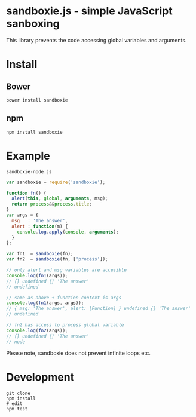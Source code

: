 sandboxie.js - simple JavaScript sanboxing
==========================================

This library prevents the code accessing global variables and arguments.

Install
=======

Bower
-----

    bower install sandboxie

npm
---

    npm install sandboxie

Example
=======

`sandboxie-node.js`

```javascript
var sandboxie = require('sandboxie');

function fn() {
  alert(this, global, arguments, msg);
  return process&&process.title;
}
var args = {
  msg   : 'The answer',
  alert : function(m) {
    console.log.apply(console, arguments);
  }
};

var fn1  = sandboxie(fn);
var fn2  = sandboxie(fn, ['process']);

// only alert and msg variables are accesible
console.log(fn1(args));
// {} undefined {} 'The answer'
// undefined

// same as above + function context is args
console.log(fn1(args, args));
// { msg: 'The answer', alert: [Function] } undefined {} 'The answer'
// undefined

// fn2 has access to process global variable
console.log(fn2(args));
// {} undefined {} 'The answer'
// node
```


Please note, sandboxie does not prevent infinite loops etc.

Development
===========

    git clone
    npm install
    # edit
    npm test
